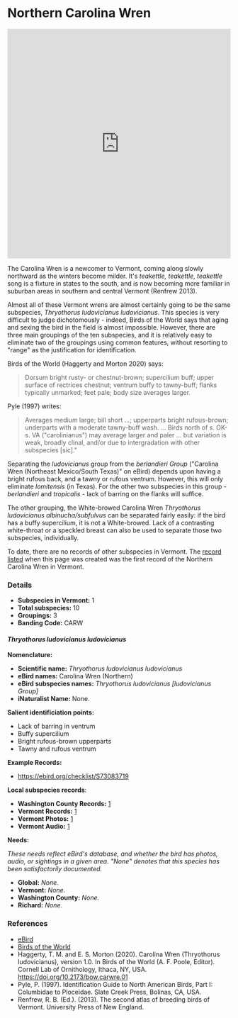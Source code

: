 # Northern Carolina Wren

<iframe width="640" height="518" src="https://macaulaylibrary.org/asset/259540991/embed/640" frameborder="0" allowfullscreen style="width:640px;max-width:100%;"></iframe>

The Carolina Wren is a newcomer to Vermont, coming along slowly northward as the winters become milder. It's _teakettle, teakettle, teakettle_ song is a fixture in states to the south, and is now becoming more familiar in suburban areas in southern and central Vermont (Renfrew 2013).

Almost all of these Vermont wrens are almost certainly going to be the same subspecies, _Thryothorus ludovicianus ludovicianus_. This species is very difficult to judge dichotomously - indeed, Birds of the World says that aging and sexing the bird in the field is almost impossible. However, there are three main groupings of the ten subspecies, and it is relatively easy to eliminate two of the groupings using common features, without resorting to "range" as the justification for identification.

Birds of the World (Haggerty and Morton 2020) says:

> Dorsum bright rusty- or chestnut-brown; supercilium buff; upper surface of rectrices chestnut; ventrum buffy to tawny-buff; flanks typically unmarked; feet pale; body size averages larger.

Pyle (1997) writes:

> Averages medium large; bill short ...; upperparts bright rufous-brown; underparts with a moderate tawny-buff wash. ... Birds north of s. OK-s. VA ("carolinianus") may average larger and paler ... but variation is weak, broadly clinal, and/or due to intergradation with other subspecies \[sic\]."

Separating the _ludovicianus_ group from the _berlandieri Group_ ("Carolina Wren (Northeast Mexico/South Texas)" on eBird) depends upon having a bright rufous back, and a tawny or rufous ventrum. However, this will only eliminate _lomitensis_ (in Texas). For the other two subspecies in this group - _berlandieri_ and _tropicalis_ - lack of barring on the flanks will suffice.

The other grouping, the White-browed Carolina Wren _Thryothorus ludovicianus albinucha/subfulvus_ can be separated fairly easily: if the bird has a buffy supercilium, it is not a White-browed. Lack of a contrasting white-throat or a speckled breast can also be used to separate those two subspecies, individually.

To date, there are no records of other subspecies in Vermont. The [record listed](https://ebird.org/checklist/S73083719) when this page was created was the first record of the Northern Carolina Wren in Vermont.

### Details

- **Subspecies in Vermont:** 1  
- **Total subspecies:** 10  
- **Groupings:** 3  
- **Banding Code:** CARW  

#### _Thryothorus ludovicianus ludovicianus_

**Nomenclature:**
- **Scientific name:** _Thryothorus ludovicianus ludovicianus_
- **eBird names:** Carolina Wren (Northern)  
- **eBird subspecies names:** _Thryothorus ludovicianus \[ludovicianus Group\]_  
- **iNaturalist Name:** None.

**Salient identificiation points:**
- Lack of barring in ventrum
- Buffy supercilium
- Bright rufous-brown upperparts
- Tawny and rufous ventrum

**Example Records:**
- https://ebird.org/checklist/S73083719

**Local subspecies records**:
- **Washington County Records:** [1](https://ebird.org/map/carwre1?neg=true&env.minX=-168.6833632856752&env.minY=6.5717011761318735&env.maxX=-22.433363285675203&env.maxY=66.89338271362139&zh=true&gp=false&ev=Z&mr=1-12&bmo=1&emo=12&yr=all&byr=1900&eyr=2020)  
- **Vermont Records:** [1](https://ebird.org/map/carwre1?neg=true&env.minX=-168.6833632856752&env.minY=6.5717011761318735&env.maxX=-22.433363285675203&env.maxY=66.89338271362139&zh=true&gp=false&ev=Z&mr=1-12&bmo=1&emo=12&yr=all&byr=1900&eyr=2020)
- **Vermont Photos:** [1](https://ebird.org/media/catalog?taxonCode=carwre1&mediaType=p&region=Vermont,%20United%20States%20(US)&regionCode=US-VT&q=Carolina%20Wren%20(Northern)%20-%20Thryothorus%20ludovicianus%20%5Bludovicianus%20Group%5D)
- **Vermont Audio:** [1](https://ebird.org/media/catalog?taxonCode=carwre1&mediaType=a&region=Vermont,%20United%20States%20(US)&regionCode=US-VT&q=Carolina%20Wren%20(Northern)%20-%20Thryothorus%20ludovicianus%20%5Bludovicianus%20Group%5D)

**Needs:**

_These needs reflect eBird's database, and whether the bird has photos, audio, or sightings in a given area. "None" denotes that this species has been satisfactorily documented._

- **Global:** _None._
- **Vermont:** _None._
- **Washington County:** _None._
- **Richard:** _None._

### References

- [eBird](https://ebird.org/species/amerob)
- [Birds of the World](https://birdsoftheworld.org/bow/species/amerob/cur/systematics)
- Haggerty, T. M. and E. S. Morton (2020). Carolina Wren (Thryothorus ludovicianus), version 1.0. In Birds of the World (A. F. Poole, Editor). Cornell Lab of Ornithology, Ithaca, NY, USA. https://doi.org/10.2173/bow.carwre.01
- Pyle, P. (1997). Identification Guide to North American Birds, Part I: Columbidae to Ploceidae. Slate Creek Press, Bolinas, CA, USA.
- Renfrew, R. B. (Ed.). (2013). The second atlas of breeding birds of Vermont. University Press of New England.
